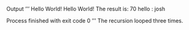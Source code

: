 Output 
’’’
Hello World!
Hello World!
The result is: 70
hello : josh

Process finished with exit code 0
’’’
The recursion looped three times.
